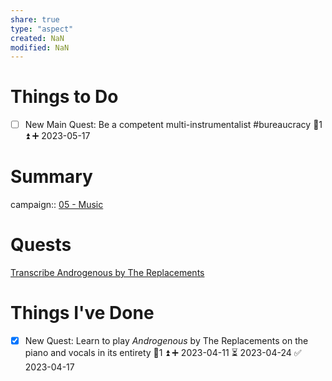 ```yaml
---
share: true
type: "aspect"
created: NaN 
modified: NaN
---
```


# Things to Do
- [ ] New Main Quest: Be a competent multi-instrumentalist #bureaucracy 🥄1 ⏫ ➕ 2023-05-17
# Summary
campaign:: [05 - Music](./05%20-%20Music.md)

# Quests
[Transcribe Androgenous by The Replacements](./Transcribe%20Androgenous%20by%20The%20Replacements.md)

# Things I've Done
- [x] New Quest: Learn to play *Androgenous* by The Replacements on the piano and vocals in its entirety 🥄1 ⏫ ➕ 2023-04-11 ⏳ 2023-04-24 ✅ 2023-04-17
